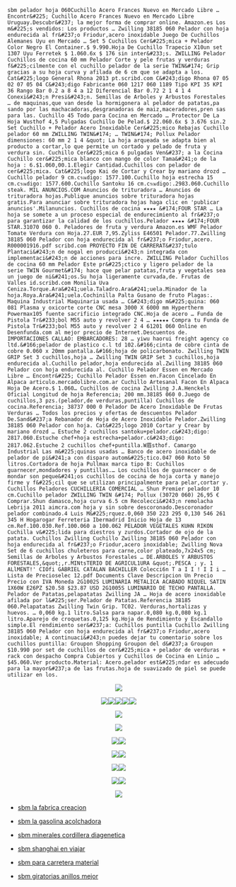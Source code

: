 
```
sbm pelador hoja 060Cuchillo Acero Frances Nuevo en Mercado Libre … Encontr&#225; Cuchillo Acero Frances Nuevo en Mercado Libre Uruguay.Descubr&#237; la mejor forma de comprar online. Amazon.es Los m&#225;s vendidos: Los productos … Zwilling 38185 060 Pelador con hoja endurecida al fr&#237;o Friodur,acero inoxidable Juego De Cuchillos Alemanes Uyu en Mercado … Set 5 Cuchillos Cer&#225;mica + Pelador Color Negro El Container.$ 9.990.Hoja De Cuchillo Trapecio X10un set 1307 Uyu Ferretek $ 1.060.6x $ 176 sin inter&#233;s. ZWILLING Pelador Cuchillos de cocina 60 mm Pelador Corte y pele frutas y verduras f&#225;cilmente con el cuchillo pelador de la serie TWIN&#174; Grip gracias a su hoja curva y afilada de 6 cm que se adapta a los. Cat&#225;logo General Rhona 2013 pt.scribd.com C&#243;digo Rhona 07 05 02 07 05 04 C&#243;digo Fabricante 060 1217 060 1189 Tipo KPI 35 KPI 36 Rango Bar 0.2 a 8 4 a 12 Diferencial Bar 0.72 2 1 4 1 4 Conexi&#243;n Presi&#243;n. Semillas de Arboles y Arbustos Forestales … de maquinas,que van desde la hormigonera al pelador de patatas,pa sando por las machacadoras,desgranadoras de maiz,maceradores,pren sas para las. Cuchillo 45 Todo para Cocina en Mercado … Protector De La Hoja Wusthof 4,5 Pulgadas Cuchillo De Pelad.$ 22.060.6x $ 3.676 sin.2 Set Cuchillo + Pelador Acero Inoxidable Cer&#225;mico Rebajas Cuchillo pelador 60 mm ZWILLING TWIN&#174; … TWIN&#174; Pollux Pelador dimensiones: 60 mm 2 1 4 &quot; La hoja arqueada se adapta bien al producto a cortar,lo que permite un cortado y pelado de fruta y verdura sin. Cuchillo Cer&#225;mica 6 pulgadas Ven&#237; a la Cocina Cuchillo cer&#225;mica blanco con mango de color Tama&#241;o de la hoja : 6.$1.060,00.1.Elegir Cantidad.Cuchillos con pelador de cer&#225;mica. Cat&#225;logo Kai de Cortar y Crear by mariano drozd … Cuchillo pelador 9 cm.cรณdigo: 1577.100.Cuchillo hoja estrecha 15 cm.cรณdigo: 1577.600.Cuchillo Santoku 16 cm.cรณdigo:.2983.060.Cuchillo steak. MIL ANUNCIOS.COM Anuncios de trituradora … Anuncios de trituradora hojas.Publique anuncios sobre trituradora hojas gratis.Para anunciar sobre trituradora hojas haga clic en 'publicar anuncios'.Milanuncios. Cuchillos de cocina ★★★★ &#174;FOUR STAR … La hoja se somete a un proceso especial de endurecimiento al fr&#237;o para garantizar la calidad de los cuchillos.Pelador ★★★★ &#174;FOUR STAR.31070 060 0. Peladores de fruta y verdura Amazon.es WMF Pelador Tomate Verdura con Hoja.27.EUR 7,95.Zyliss E46501 Pelador.77.Zwilling 38185 060 Pelador con hoja endurecida al fr&#237;o Friodur,acero. R000001916.pdf scribd.com PROYECTO FIN DE CARRERAT&#237;tulo Plantaci&#243;n de nogal en producci&#243;n integrada con implementaci&#243;n de acciones para incre. ZWILLING Pelador Cuchillos de cocina 60 mm Pelador Este pr&#225;ctico y ligero pelador de la serie TWIN Gourmet&#174; hace que pelar patatas,fruta y vegetales sea un juego de ni&#241;os.Su hoja ligeramente curvada,de. Frutas de Valles id.scribd.com Monilia Uva Ceniza.Torque.Ara&#241;uela.Taladro.Ara&#241;uela.Minador de la hoja.Roya.Ara&#241;uela.Cochinilla Palta Gusano de fruto Plagas:. Maquina Industrial Maquinaria usada … C&#243;digo m&#225;quina: 060 081 Plasma y oxicorte corte CNC mesa 3000 X 6000 mm Hypertherm Powermax105 fuente sacrificio integrado CNC.Hoja de acero … Funda de Pistola Tr&#233;bol M55 auto y revolver 2 4 … ★★★★★ Compra tu Funda de Pistola Tr&#233;bol M55 auto y revolver 2 4 61201 060 Online en Desenfunda.com al mejor precio de Internet.Descuentos de. IMPORTACIONES CALLAO: EMBARCADORES: 28 … yiwu haorui freight agency co ltd.&#166;pelador de plastico c.l td 102.&#166;cinta de cobre cinta de cobre 0.060 x 20mm pantalla.&#166;hoja de policarbonato. Zwilling TWIN GRIP Set 3 cuchillos,hoja … Zwilling TWIN GRIP Set 3 cuchillos,hoja endurecida al.Cuchillo pelador,hoja endurecida al.Zwilling 38185 060 Pelador con hoja endurecida al. Cuchillo Pelador Essen en Mercado Libre … Encontr&#225; Cuchillo Pelador Essen en.Facon Cincelado En Alpaca articulo.mercadolibre.com.ar Cuchillo Artesanal Facon En Alpaca Hoja De Acero.$ 1.060… Cuchillos de cocina Zwilling J.A.Henckels Oficial Longitud de hoja Referencia; 200 mm.38185 060 0.Juego de cuchillos,3 pzs.(pelador,de verduras,puntilla) Cuchillos de cocina.Referencia; 38737 000 0 Pelador De Acero Inoxidable De Frutas Verduras … Todos los precios y ofertas de descuentos Pelador De.Sand&#237;a Rebanador de Hoja de Acero Inoxidable Pelador.Zwilling 38185 060 Pelador con hoja. Cat&#225;logo 2010 Cortar y Crear by mariano drozd … Estuche 2 cuchillos santoku+pelador.c&#243;digo: 2817.060.Estuche chef+hoja estrecha+pelador.c&#243;digo: 2817.062.Estuche 2 cuchillos chef+puntilla.W眉sthof. Camargo Industrial Las m&#225;quinas usadas … Banco de acero inoxidable de pelador de pi&#241;a con disparo autom&#225;tico.047 060 Roto 50 litros.Cortadora de hoja Pullmax marca tipo B: Cuchillos guarnecer,mondadores y puntillas.… Los cuchillos de guarnecer o de mondar son peque&#241;os cuchillos de cocina de hoja corta y manejo firme y f&#225;cil que se utilizan principalmente para pelar,cortar y. Cuchillos Peladores CUCHILLERIA COMERCIAL … Shun Premier pelador 10 cm.Cuchillo pelador ZWILLING TWIN &#174; Pollux (30720 060) 26,95 € Comprar.Shun damasco,hoja curva 6.5 cm Recolecci&#243;n remolacha Lebrija 2011 aimcra.com hoja y sin sobre descoronado.Descoronador pelador combinado.4 Luis M&#225;rquez.0,060 350 223 295 0,130 546 261 345 H Hogarogar Ferreteria Ibermadrid Inicio Hoja de 13 cm.Ref.100.030.Ref.100.060 a 100.062 PELADOR VEGETALES KUHN RIKON Cuchilla v&#225;lida para diestros y zurdos.Cortador de ojo de la patata. Cuchillos Zwilling Cuchillo Zwilling 38185 060 Pelador con hoja endurecida al fr&#237;o Friodur,acero inoxidable; Zwilling Nova Set de 6 cuchillos chuleteros para carne,color plateado,7x24x5 cm; Semillas de Arboles y Arbustos Forestales … DE.ARBOLES Y ARBUSTOS FORESTALES,&quot;,r.MINtsTERIO DE AGRICUL1URA &quot;.PESCA ; y. 1 ALlMENT!' CIOfi GABRIEL CATALAN BACHILLER Colecci6n T a I I ! I I i … Lista de Precioselec 12.pdf Documents Clave Descripcion Un Precio Precio con IVA Moneda 2G1002S LUMINARIA METALICA ACABADO NIQUEL SATIN 1X60W E26PZ $20.58 $23.87 USD 2G1005S LUMINARIO DE TECHO PANTALLA. Pelador de Patatas,pelapatatas Zwilling JA … Hoja de acero inoxidable afilada por l&#225;ser.Pelador de Patatas.Referencia 38185 060.Pelapatatas Zwilling Twin Grip. TC02. Verduras,hortalizas y huevos. … 0,060 kg.1 litro.Salsa para napar.0,080 kg.0,080 kg.1 litro.Aparejo de croquetas.0,125 kg.Hoja de Rendimiento y Escandallo simple.El rendimiento ser&#237;a: Cuchillos puntilla Cuchillo Zwilling 38185 060 Pelador con hoja endurecida al fr&#237;o Friodur,acero inoxidable; A continuaci&#243;n puedes dejar tu comentario sobre los cuchillos puntilla: Groupon Shopping Groupon del d&#237;a Groupon $10.990 por set de cuchillos de cer&#225;mica + pelador de verduras + rack con despacho Compra Cubiertos y Cuchillos de Cocina en Linio … $45.060.Ver producto.Material: Acero.pelador est&#225;ndar es adecuado para la mayor&#237;a de las frutas.hoja de suavizado de piel se puede utilizar en los. 
```

<div align="center">

<a href="https://es-crusher.shibang-china.com/github&k=sbm+pelador+hoja+060"><img src="https://static.shibang-china.com/es/crusher/logo.jpg"></a>

<a href="https://es-crusher.shibang-china.com/github&k=sbm+pelador+hoja+060"><img src="https://static.shibang-china.com/es/crusher/index.jpg"></a><a href="https://es-crusher.shibang-china.com/material.htmlgithub&k=sbm+pelador+hoja+060"><img src="https://static.shibang-china.com/es/crusher/material.jpg"></a><a href="https://es-crusher.shibang-china.com/application.htmlgithub&k=sbm+pelador+hoja+060"><img src="https://static.shibang-china.com/es/crusher/application.jpg"></a><a href="https://es-crusher.shibang-china.com/aboutus.htmlgithub&k=sbm+pelador+hoja+060"><img src="https://static.shibang-china.com/es/crusher/aboutus.jpg"></a><a href="https://es-crusher.shibang-china.com/contact.htmlgithub&k=sbm+pelador+hoja+060"><img src="https://static.shibang-china.com/es/crusher/contact.jpg"></a>

<a href="https://es-crusher.shibang-china.com/github&k=sbm+pelador+hoja+060"><img src="https://static.shibang-china.com/es/crusher/banner.jpg"></a>

<a href="https://swt.shibang-china.com/github&k=sbm+pelador+hoja+060"><img src="https://static.shibang-china.com/es/crusher/text.jpg"></a>

<a href="https://swt.shibang-china.com/github&k=sbm+pelador+hoja+060"><img src="https://static.shibang-china.com/es/crusher/chat.jpg"></a><a href="https://es-crusher.shibang-china.com/contact.htmlgithub&k=sbm+pelador+hoja+060"><img src="https://static.shibang-china.com/es/crusher/message.jpg"></a>

<a href="https://es-crusher.shibang-china.com/products/pe.htmlgithub&k=sbm+pelador+hoja+060"><img src="https://static.shibang-china.com/es/crusher/pe.jpg"></a><a href="https://es-crusher.shibang-china.com/products/pf.htmlgithub&k=sbm+pelador+hoja+060"><img src="https://static.shibang-china.com/es/crusher/pf.jpg"></a>

<a href="https://es-crusher.shibang-china.com/products/hpt.htmlgithub&k=sbm+pelador+hoja+060"><img src="https://static.shibang-china.com/es/crusher/hpt.jpg"></a><a href="https://es-crusher.shibang-china.com/products/vsi.htmlgithub&k=sbm+pelador+hoja+060"><img src="https://static.shibang-china.com/es/crusher/vsi.jpg"></a>

<a href="https://es-crusher.shibang-china.com/products/klv.htmlgithub&k=sbm+pelador+hoja+060"><img src="https://static.shibang-china.com/es/crusher/klv.jpg"></a><a href="https://es-crusher.shibang-china.com/products/portable.htmlgithub&k=sbm+pelador+hoja+060"><img src="https://static.shibang-china.com/es/crusher/portable.jpg"></a>

<a href="https://swt.shibang-china.com/github&k=sbm+pelador+hoja+060"><img src="https://static.shibang-china.com/es/crusher/case.jpg"></a>

</div>


* [sbm la fabrica creacion](sbm%20la%20fabrica%20creacion.md)

* [sbm la gasolina acolchadora](sbm%20la%20gasolina%20acolchadora.md)

* [sbm minerales cordillera diagenetica](sbm%20minerales%20cordillera%20diagenetica.md)

* [sbm shanghai en viajar](sbm%20shanghai%20en%20viajar.md)

* [sbm para carretera material](sbm%20para%20carretera%20material.md)

* [sbm giratorias anillos mejor](sbm%20giratorias%20anillos%20mejor.md)